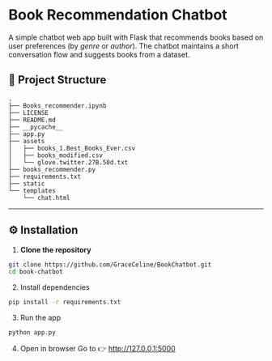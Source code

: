 # Book Recommendation Chatbot

A simple chatbot web app built with Flask that recommends books based on user preferences (by *genre* or *author*). The chatbot maintains a short conversation flow and suggests books from a dataset.


## 📂 Project Structure
```
.
├── Books_recommender.ipynb
├── LICENSE
├── README.md
├── __pycache__
├── app.py
├── assets
│   ├── books_1.Best_Books_Ever.csv
│   ├── books_modified.csv
│   └── glove.twitter.27B.50d.txt
├── books_recommender.py
├── requirements.txt
├── static
└── templates
    └── chat.html
```

---

## ⚙️ Installation

1. **Clone the repository**
```bash
git clone https://github.com/GraceCeline/BookChatbot.git
cd book-chatbot

```

2. Install dependencies
```bash
pip install -r requirements.txt
```

3. Run the app
```bash
python app.py
```

4. Open in browser
Go to 👉 http://127.0.0.1:5000

